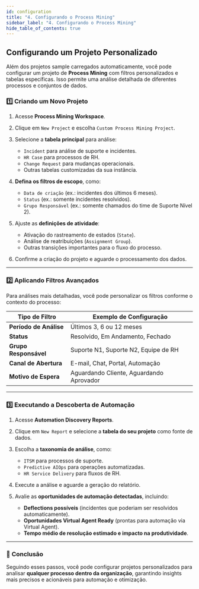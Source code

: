 ```yaml
---
id: configuration
title: "4. Configurando o Process Mining"
sidebar_label: "4. Configurando o Process Mining"
hide_table_of_contents: true
---
```


## Configurando um Projeto Personalizado

Além dos projetos sample carregados automaticamente, você pode configurar um projeto de **Process Mining** com filtros personalizados e tabelas específicas. Isso permite uma análise detalhada de diferentes processos e conjuntos de dados.

### 1️⃣ Criando um Novo Projeto

1. Acesse **Process Mining Workspace**.
2. Clique em `New Project` e escolha `Custom Process Mining Project`.
3. Selecione a **tabela principal** para análise:
   - `Incident` para análise de suporte e incidentes.
   - `HR Case` para processos de RH.
   - `Change Request` para mudanças operacionais.
   - Outras tabelas customizadas da sua instância.

4. **Defina os filtros de escopo**, como:
   - `Data de criação` (ex.: incidentes dos últimos 6 meses).
   - `Status` (ex.: somente incidentes resolvidos).
   - `Grupo Responsável` (ex.: somente chamados do time de Suporte Nível 2).

5. Ajuste as **definições de atividade**:
   - Ativação do rastreamento de estados (`State`).
   - Análise de reatribuições (`Assignment Group`).
   - Outras transições importantes para o fluxo do processo.

6. Confirme a criação do projeto e aguarde o processamento dos dados.

---

### 2️⃣ Aplicando Filtros Avançados

Para análises mais detalhadas, você pode personalizar os filtros conforme o contexto do processo:

| Tipo de Filtro           | Exemplo de Configuração |
|-------------------------|------------------------|
| **Período de Análise**  | Últimos 3, 6 ou 12 meses |
| **Status**              | Resolvido, Em Andamento, Fechado |
| **Grupo Responsável**   | Suporte N1, Suporte N2, Equipe de RH |
| **Canal de Abertura**   | E-mail, Chat, Portal, Automação |
| **Motivo de Espera**    | Aguardando Cliente, Aguardando Aprovador |

---

### 3️⃣ Executando a Descoberta de Automação

1. Acesse **Automation Discovery Reports**.
2. Clique em `New Report` e selecione a **tabela do seu projeto** como fonte de dados.
3. Escolha a **taxonomia de análise**, como:
   - `ITSM` para processos de suporte.
   - `Predictive AIOps` para operações automatizadas.
   - `HR Service Delivery` para fluxos de RH.

4. Execute a análise e aguarde a geração do relatório.
5. Avalie as **oportunidades de automação detectadas**, incluindo:
   - **Deflections possíveis** (incidentes que poderiam ser resolvidos automaticamente).
   - **Oportunidades Virtual Agent Ready** (prontas para automação via Virtual Agent).
   - **Tempo médio de resolução estimado e impacto na produtividade**.

---

### 🎯 **Conclusão**
Seguindo esses passos, você pode configurar projetos personalizados para analisar **qualquer processo dentro da organização**, garantindo insights mais precisos e acionáveis para automação e otimização.
